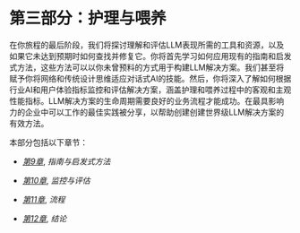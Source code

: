 # 第三部分：护理与喂养

在你旅程的最后阶段，我们将探讨理解和评估LLM表现所需的工具和资源，以及如果它未达到预期时如何查找并修复它。你将首先学习如何应用现有的指南和启发式方法，这些方法可以以你未曾预料的方式用于构建LLM解决方案。我们甚至将赋予你将网络和传统设计思维适应对话式AI的技能。然后，你将深入了解如何根据行业AI和用户体验指标监控和评估解决方案，涵盖护理和喂养过程中的客观和主观性能指标。LLM解决方案的生命周期需要良好的业务流程才能成功。在最具影响力的企业中可以工作的最佳实践被分享，以帮助创建创建世界级LLM解决方案的有效方法。

本部分包括以下章节：

+   [*第9章*](B21964_09_split_000.xhtml#_idTextAnchor190), *指南与启发式方法*

+   [*第10章*](B21964_10_split_000.xhtml#_idTextAnchor216), *监控与评估*

+   [*第11章*](B21964_11.xhtml#_idTextAnchor236), *流程*

+   [*第12章*](B21964_12.xhtml#_idTextAnchor259), *结论*
